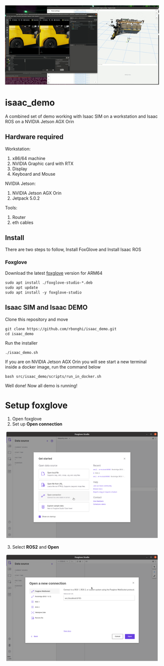 ![isaac_demo](.docs/isaac_demo.gif)

# isaac_demo

A combined set of demo working with Isaac SIM on a workstation and Isaac ROS on a NVIDIA Jetson AGX Orin

## Hardware required

Workstation:

1. x86/64 machine
2. NVIDIA Graphic card with RTX
3. Display
4. Keyboard and Mouse

NVIDIA Jetson:

1. NVIDIA Jetson AGX Orin
2. Jetpack 5.0.2

Tools:

1. Router
2. eth cables

## Install

There are two steps to follow, Install FoxGlove and Install Isaac ROS

### Foxglove

Download the latest [foxglove](https://foxglove.dev/download) version for ARM64

```console
sudo apt install ./foxglove-studio-*.deb
sudo apt update
sudo apt install -y foxglove-studio
```

## Isaac SIM and Isaac DEMO

Clone this repository and move

```console
git clone https://github.com/rbonghi/isaac_demo.git
cd isaac_demo
```

Run the installer

```console
./isaac_demo.sh
```

If you are on NVIDIA Jetson AGX Orin you will see start a new terminal inside a docker image, run the command below

```console
bash src/isaac_demo/scripts/run_in_docker.sh
```

Well done! Now all demo is running!

# Setup foxglove

1. Open foxglove
2. Set up **Open connection**

![Foxglove setup connection](.docs/01-foxglove-setup-connection.png)

3. Select **ROS2** and **Open**

![Foxglove ROS2](.docs/02-foxglove-connection.png)
